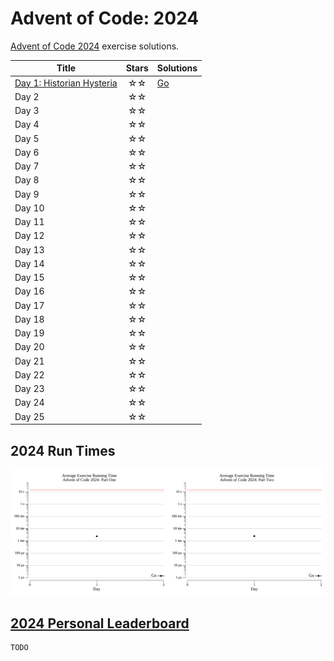 # Advent of Code: 2024

[Advent of Code 2024](https://adventofcode.com/2024) exercise solutions.

<!-- ★ ☆ -->

| Title                            | Stars | Solutions |
| -------------------------------- | :---: | --------- |
| [Day 1: Historian Hysteria][rm1] |  ☆☆   | [Go][go1] |
| Day 2                            |  ☆☆   |           |
| Day 3                            |  ☆☆   |           |
| Day 4                            |  ☆☆   |           |
| Day 5                            |  ☆☆   |           |
| Day 6                            |  ☆☆   |           |
| Day 7                            |  ☆☆   |           |
| Day 8                            |  ☆☆   |           |
| Day 9                            |  ☆☆   |           |
| Day 10                           |  ☆☆   |           |
| Day 11                           |  ☆☆   |           |
| Day 12                           |  ☆☆   |           |
| Day 13                           |  ☆☆   |           |
| Day 14                           |  ☆☆   |           |
| Day 15                           |  ☆☆   |           |
| Day 16                           |  ☆☆   |           |
| Day 17                           |  ☆☆   |           |
| Day 18                           |  ☆☆   |           |
| Day 19                           |  ☆☆   |           |
| Day 20                           |  ☆☆   |           |
| Day 21                           |  ☆☆   |           |
| Day 22                           |  ☆☆   |           |
| Day 23                           |  ☆☆   |           |
| Day 24                           |  ☆☆   |           |
| Day 25                           |  ☆☆   |           |

## 2024 Run Times

![2024 exercise run-time graphs](run-times.png)

## [2024 Personal Leaderboard](https://adventofcode.com/2024/leaderboard/self)

```text
TODO
```

<!-- reference links -->

[rm1]: 01-historianHysteria/README.md
[go1]: 01-historianHysteria/go
